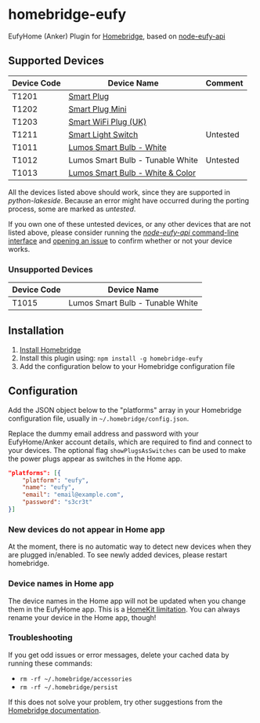 # homebridge-eufy

EufyHome (Anker) Plugin for [Homebridge](https://homebridge.io), based on [node-eufy-api](https://github.com/sebmos/node-eufy-api)

## Supported Devices
|Device Code|Device Name|Comment|
|--|--|--|
|T1201|[Smart Plug](https://www.amazon.com/dp/B071J5DW8N?tag=sebmos-20)||
|T1202|[Smart Plug Mini](https://www.amazon.com/dp/B07177XC24?tag=sebmos-20)||
|T1203|[Smart WiFi Plug (UK)](https://www.amazon.co.uk/gp/product/B07B8XDZ6L?tag=sebmos0d-21)||
|T1211|[Smart Light Switch](https://www.amazon.com/dp/B071SJ977G?tag=sebmos-20)|Untested|
|T1011|[Lumos Smart Bulb - White](https://www.amazon.co.uk/gp/product/B075J92B39?tag=sebmos0d-21)||
|T1012|Lumos Smart Bulb - Tunable White|Untested|
|T1013|[Lumos Smart Bulb - White & Color](https://www.amazon.com/dp/B072FS6YL7?tag=sebmos-20)||

All the devices listed above should work, since they are supported in _python-lakeside_. Because an error might have occurred during the porting process, some are marked as *untested*.

If you own one of these untested devices, or any other devices that are not listed above, please consider running the [_node-eufy-api_ command-line interface](https://github.com/sebmos/node-eufy-api#command-line-interface) and [opening an issue](https://github.com/sebmos/node-eufy-api/issues/new) to confirm whether or not your device works.

### Unsupported Devices
|Device Code|Device Name|
|--|--|
|T1015|Lumos Smart Bulb - Tunable White|

## Installation

1. [Install Homebridge](https://github.com/nfarina/homebridge#installation)
2. Install this plugin using: `npm install -g homebridge-eufy`
3. Add the configuration below to your Homebridge configuration file

## Configuration

Add the JSON object below to the "platforms" array in your Homebridge configuration file, usually in `~/.homebridge/config.json`.

Replace the dummy email address and password with your EufyHome/Anker account details, which are required to find and connect to your devices. The optional flag `showPlugsAsSwitches` can be used to make the power plugs appear as switches in the Home app.

```json
"platforms": [{
    "platform": "eufy",
    "name": "eufy",
    "email": "email@example.com",
    "password": "s3cr3t"
}]
```

### New devices do not appear in Home app

At the moment, there is no automatic way to detect new devices when they are plugged in/enabled. To see newly added devices, please restart homebridge.

### Device names in Home app

The device names in the Home app will not be updated when you change them in the EufyHome app. This is a [HomeKit limitation](https://github.com/nfarina/homebridge#limitations). You can always rename your device in the Home app, though!

### Troubleshooting

If you get odd issues or error messages, delete your cached data by running these commands:

- `rm -rf ~/.homebridge/accessories`
- `rm -rf ~/.homebridge/persist`

If this does not solve your problem, try other suggestions from the [Homebridge documentation](https://github.com/nfarina/homebridge#common-issues).
